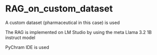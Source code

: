 # RAG_on_custom_dataset

A custom dataset (pharmaceutical in this case) is used 

The RAG is implemented on LM Studio by using the meta Llama 3.2 1B instruct model 

PyChram IDE is used 
